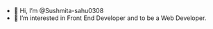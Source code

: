 - 👋 Hi, I’m @Sushmita-sahu0308
- 👀 I’m interested in Front End Developer and to be a Web Developer.
<!---
Sushmita-sahu0308/Sushmita-sahu0308 is a ✨ special ✨ repository because its `README.md` (this file) appears on your GitHub profile.
You can click the Preview link to take a look at your changes.
--->
